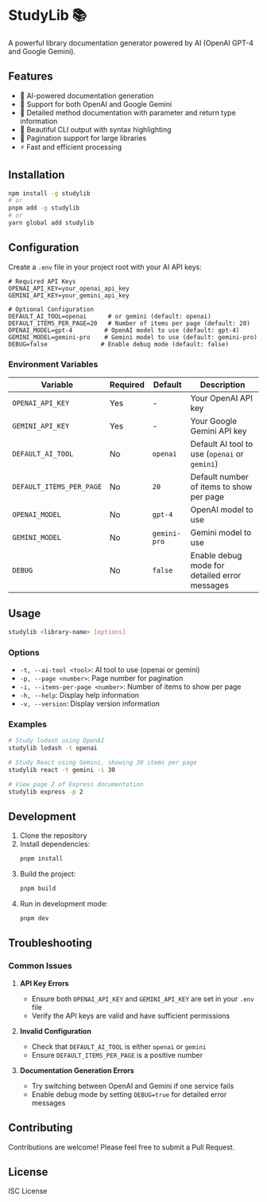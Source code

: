 # StudyLib 📚

A powerful library documentation generator powered by AI (OpenAI GPT-4 and Google Gemini).

## Features

- 🤖 AI-powered documentation generation
- 🔄 Support for both OpenAI and Google Gemini
- 📝 Detailed method documentation with parameter and return type information
- 🎨 Beautiful CLI output with syntax highlighting
- 📄 Pagination support for large libraries
- ⚡ Fast and efficient processing

## Installation

```bash
npm install -g studylib
# or
pnpm add -g studylib
# or
yarn global add studylib
```

## Configuration

Create a `.env` file in your project root with your AI API keys:

```env
# Required API Keys
OPENAI_API_KEY=your_openai_api_key
GEMINI_API_KEY=your_gemini_api_key

# Optional Configuration
DEFAULT_AI_TOOL=openai      # or gemini (default: openai)
DEFAULT_ITEMS_PER_PAGE=20   # Number of items per page (default: 20)
OPENAI_MODEL=gpt-4         # OpenAI model to use (default: gpt-4)
GEMINI_MODEL=gemini-pro    # Gemini model to use (default: gemini-pro)
DEBUG=false               # Enable debug mode (default: false)
```

### Environment Variables

| Variable | Required | Default | Description |
|----------|----------|---------|-------------|
| `OPENAI_API_KEY` | Yes | - | Your OpenAI API key |
| `GEMINI_API_KEY` | Yes | - | Your Google Gemini API key |
| `DEFAULT_AI_TOOL` | No | `openai` | Default AI tool to use (`openai` or `gemini`) |
| `DEFAULT_ITEMS_PER_PAGE` | No | `20` | Default number of items to show per page |
| `OPENAI_MODEL` | No | `gpt-4` | OpenAI model to use |
| `GEMINI_MODEL` | No | `gemini-pro` | Gemini model to use |
| `DEBUG` | No | `false` | Enable debug mode for detailed error messages |

## Usage

```bash
studylib <library-name> [options]
```

### Options

- `-t, --ai-tool <tool>`: AI tool to use (openai or gemini)
- `-p, --page <number>`: Page number for pagination
- `-i, --items-per-page <number>`: Number of items to show per page
- `-h, --help`: Display help information
- `-v, --version`: Display version information

### Examples

```bash
# Study lodash using OpenAI
studylib lodash -t openai

# Study React using Gemini, showing 30 items per page
studylib react -t gemini -i 30

# View page 2 of Express documentation
studylib express -p 2
```

## Development

1. Clone the repository
2. Install dependencies:
   ```bash
   pnpm install
   ```
3. Build the project:
   ```bash
   pnpm build
   ```
4. Run in development mode:
   ```bash
   pnpm dev
   ```

## Troubleshooting

### Common Issues

1. **API Key Errors**
   - Ensure both `OPENAI_API_KEY` and `GEMINI_API_KEY` are set in your `.env` file
   - Verify the API keys are valid and have sufficient permissions

2. **Invalid Configuration**
   - Check that `DEFAULT_AI_TOOL` is either `openai` or `gemini`
   - Ensure `DEFAULT_ITEMS_PER_PAGE` is a positive number

3. **Documentation Generation Errors**
   - Try switching between OpenAI and Gemini if one service fails
   - Enable debug mode by setting `DEBUG=true` for detailed error messages

## Contributing

Contributions are welcome! Please feel free to submit a Pull Request.

## License

ISC License 